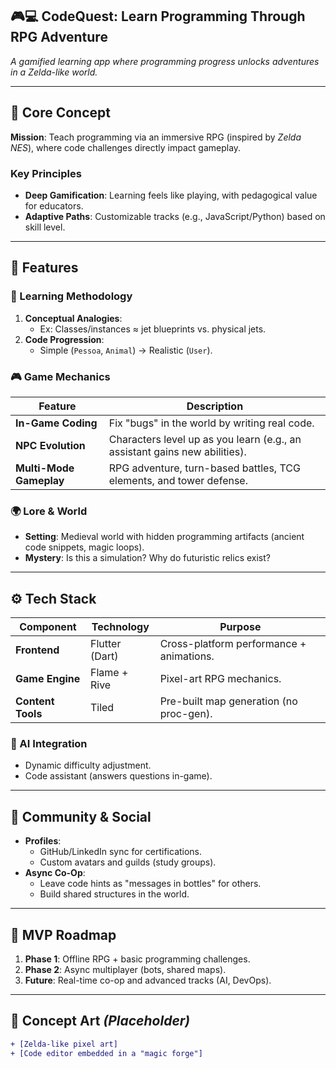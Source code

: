 ## 🎮💻 CodeQuest: Learn Programming Through RPG Adventure  

*A gamified learning app where programming progress unlocks adventures in a Zelda-like world.*  

---

## 🌟 Core Concept  
**Mission**: Teach programming via an immersive RPG (inspired by *Zelda NES*), where code challenges directly impact gameplay.  

### Key Principles  
- **Deep Gamification**: Learning feels like playing, with pedagogical value for educators.  
- **Adaptive Paths**: Customizable tracks (e.g., JavaScript/Python) based on skill level.  

---

## 🎯 Features  

### 🧠 Learning Methodology  
1. **Conceptual Analogies**:  
   - Ex: Classes/instances ≈ jet blueprints vs. physical jets.  
2. **Code Progression**:  
   - Simple (`Pessoa`, `Animal`) → Realistic (`User`).  

### 🎮 Game Mechanics  
| Feature               | Description                                                                 |
|-----------------------|-----------------------------------------------------------------------------|
| **In-Game Coding**    | Fix "bugs" in the world by writing real code.                               |
| **NPC Evolution**     | Characters level up as you learn (e.g., an assistant gains new abilities).  |
| **Multi-Mode Gameplay** | RPG adventure, turn-based battles, TCG elements, and tower defense.        |

### 🌍 Lore & World  
- **Setting**: Medieval world with hidden programming artifacts (ancient code snippets, magic loops).  
- **Mystery**: Is this a simulation? Why do futuristic relics exist?  

---

## ⚙️ Tech Stack  
| Component          | Technology                          | Purpose                                  |
|--------------------|------------------------------------|------------------------------------------|
| **Frontend**       | Flutter (Dart)                     | Cross-platform performance + animations. |
| **Game Engine**    | Flame + Rive                       | Pixel-art RPG mechanics.                 |
| **Content Tools**  | Tiled                              | Pre-built map generation (no proc-gen).  |

### 🤖 AI Integration  
- Dynamic difficulty adjustment.  
- Code assistant (answers questions in-game).  

---

## 👥 Community & Social  
- **Profiles**:  
  - GitHub/LinkedIn sync for certifications.  
  - Custom avatars and guilds (study groups).  
- **Async Co-Op**:  
  - Leave code hints as "messages in bottles" for others.  
  - Build shared structures in the world.  

---

## 🚀 MVP Roadmap  
1. **Phase 1**: Offline RPG + basic programming challenges.  
2. **Phase 2**: Async multiplayer (bots, shared maps).  
3. **Future**: Real-time co-op and advanced tracks (AI, DevOps).  

---

## 📸 Concept Art *(Placeholder)*  
```diff  
+ [Zelda-like pixel art]  
+ [Code editor embedded in a "magic forge"]
